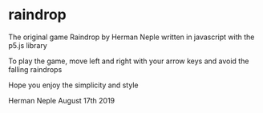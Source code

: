 # raindrop
The original game Raindrop by Herman Neple written in javascript with the p5.js library

To play the game, move left and right with your arrow keys and avoid the falling raindrops

Hope you enjoy the simplicity and style

Herman Neple August 17th 2019
